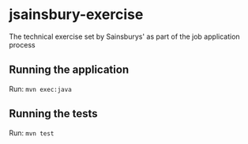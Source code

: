 # jsainsbury-exercise
The technical exercise set by Sainsburys' as part of the job application process

## Running the application

Run:
`mvn exec:java`


## Running the tests

Run:
`mvn test`